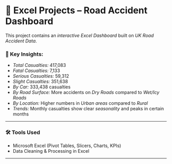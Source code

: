 # 🚦 Excel Projects – Road Accident Dashboard

This project contains an *interactive Excel Dashboard* built on *UK Road Accident Data*.  

### 🔑 Key Insights:
- *Total Casualties:* 417,083  
- *Fatal Casualties:* 7,133  
- *Serious Casualties:* 59,312  
- *Slight Casualties:* 351,638  
- *By Car:* 333,438 casualties  
- *By Road Surface:* More accidents on *Dry Roads* compared to *Wet/Icy Roads*  
- *By Location:* Higher numbers in *Urban areas* compared to *Rural*  
- *Trends:* Monthly casualties show clear *seasonality* and peaks in certain months  

---

### 🛠 Tools Used
- Microsoft Excel (Pivot Tables, Slicers, Charts, KPIs)  
- Data Cleaning & Processing in Excel  

---



